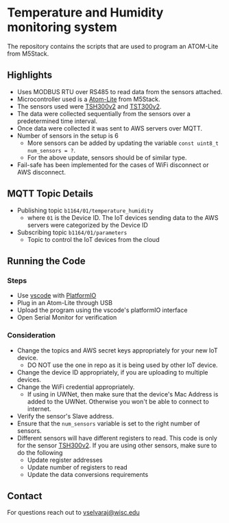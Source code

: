 # Temperature and Humidity monitoring system

The repository contains the scripts that are used to program an ATOM-Lite from M5Stack.

## Highlights
- Uses MODBUS RTU over RS485 to read data from the sensors attached.
- Microcontroller used is a [Atom-Lite](https://shop.m5stack.com/products/atom-lite-esp32-development-kit) from M5Stack.
- The sensors used were [TSH300v2](https://www.paralanstore.net/teracom-systems/sensor-modbus-rtu/teracom-digital-humidity-and-temperature-sensor-tsh300v2) and [TST300v2](https://www.paralanstore.net/teracom-systems/sensor-modbus-rtu/teracom-digital-temperature-sensor-tst300v2).
- The data were collected sequentially from the sensors over a predetermined time interval.
- Once data were collected it was sent to AWS servers over MQTT.
- Number of sensors in the setup is 6
    - More sensors can be added by updating the variable ```const uint8_t num_sensors = ?```.
    - For the above update, sensors should be of similar type.
- Fail-safe has been implemented for the cases of WiFi disconnect or AWS disconnect.

## MQTT Topic Details
- Publishing topic `b1164/01/temperature_humidity`
    - where `01` is the Device ID. The IoT devices sending data to the AWS servers were categorized by the Device ID
- Subscribing topic `b1164/01/parameters`
    - Topic to control the IoT devices from the cloud

## Running the Code
### Steps
- Use [vscode](https://code.visualstudio.com/)  with [PlatformIO](https://platformio.org/)
- Plug in an Atom-Lite through USB
- Upload the program using the vscode's platformIO interface
- Open Serial Monitor for verification 

### Consideration
- Change the topics and AWS secret keys appropriately for your new IoT device.
    - DO NOT use the one in repo as it is being used by other IoT device. 
- Change the device ID appropriately, if you are uploading to multiple devices.
- Change the WiFi credential appropriately.
    - If using in UWNet, then make sure that the device's Mac Address is added to the UWNet. Otherwise you won't be able to connect to internet.
- Verify the sensor's Slave address.
- Ensure that the ```num_sensors``` variable is set to the right number of sensors.
- Different sensors will have different registers to read. This code is only for the sensor [TSH300v2](https://www.paralanstore.net/teracom-systems/sensor-modbus-rtu/teracom-digital-humidity-and-temperature-sensor-tsh300v2). If you are using other sensors, make sure to do the following
    - Update register addresses
    - Update number of registers to read
    - Update the data conversions requirements

## Contact
For questions reach out to vselvaraj@wisc.edu



